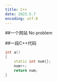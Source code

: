 ```yaml
---
title: C++
date: 2023.5.7
encoding: utf-8
---
```


##一个网站
No problem

##一段C++代码
```C++
int a()
{
    static int num{};
    num++;
    return num;
}
```